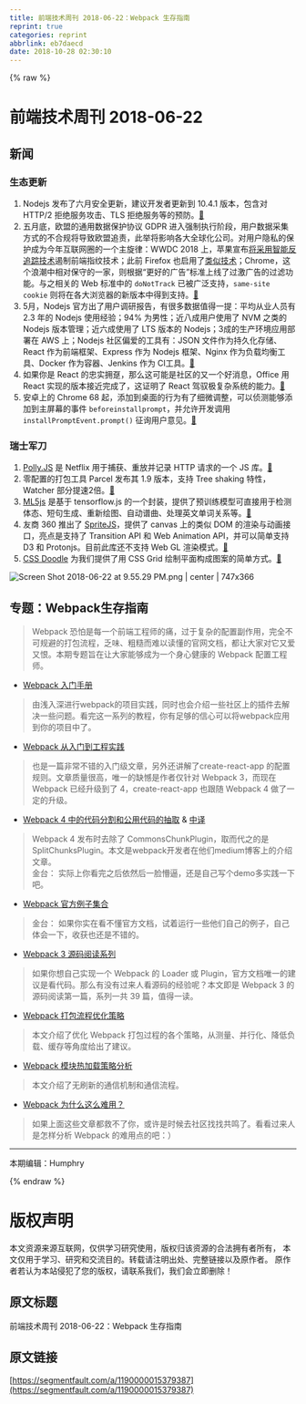 ```yaml
---
title: 前端技术周刊 2018-06-22：Webpack 生存指南
reprint: true
categories: reprint
abbrlink: eb7daecd
date: 2018-10-28 02:30:10
---
```


{% raw %}
<h1 id="articleHeader0">&#x524D;&#x7AEF;&#x6280;&#x672F;&#x5468;&#x520A; 2018-06-22</h1><h2 id="articleHeader1">&#x65B0;&#x95FB;</h2><h3 id="articleHeader2">&#x751F;&#x6001;&#x66F4;&#x65B0;</h3><ol><li>Nodejs &#x53D1;&#x5E03;&#x4E86;&#x516D;&#x6708;&#x5B89;&#x5168;&#x66F4;&#x65B0;&#xFF0C;&#x5EFA;&#x8BAE;&#x5F00;&#x53D1;&#x8005;&#x66F4;&#x65B0;&#x5230; 10.4.1 &#x7248;&#x672C;&#xFF0C;&#x5305;&#x542B;&#x5BF9; HTTP/2 &#x62D2;&#x7EDD;&#x670D;&#x52A1;&#x653B;&#x51FB;&#x3001;TLS &#x62D2;&#x7EDD;&#x670D;&#x52A1;&#x7B49;&#x7684;&#x9884;&#x9632;&#x3002;<a href="https://nodejs.org/en/blog/vulnerability/june-2018-security-releases/" rel="nofollow noreferrer" target="_blank">&#x1F517;</a></li><li>&#x4E94;&#x6708;&#x5E95;&#xFF0C;&#x6B27;&#x76DF;&#x7684;&#x901A;&#x7528;&#x6570;&#x636E;&#x4FDD;&#x62A4;&#x534F;&#x8BAE; GDPR &#x8FDB;&#x5165;&#x5F3A;&#x5236;&#x6267;&#x884C;&#x9636;&#x6BB5;&#xFF0C;&#x7528;&#x6237;&#x6570;&#x636E;&#x91C7;&#x96C6;&#x65B9;&#x5F0F;&#x7684;&#x4E0D;&#x5408;&#x89C4;&#x5C06;&#x5BFC;&#x81F4;&#x6B27;&#x76DF;&#x8FFD;&#x8D23;&#xFF0C;&#x6B64;&#x4E3E;&#x5C06;&#x5F71;&#x54CD;&#x5404;&#x5927;&#x5168;&#x7403;&#x5316;&#x516C;&#x53F8;&#x3002;&#x5BF9;&#x7528;&#x6237;&#x9690;&#x79C1;&#x7684;&#x4FDD;&#x62A4;&#x6210;&#x4E3A;&#x4ECA;&#x5E74;&#x4E92;&#x8054;&#x7F51;&#x5708;&#x7684;&#x4E00;&#x4E2A;&#x4E3B;&#x65CB;&#x5F8B;&#xFF1A;WWDC 2018 &#x4E0A;&#xFF0C;&#x82F9;&#x679C;&#x5BA3;&#x5E03;<a href="https://www.wired.com/story/apple-safari-privacy-wwdc/" rel="nofollow noreferrer" target="_blank">&#x5C06;&#x91C7;&#x7528;&#x667A;&#x80FD;&#x53CD;&#x8FFD;&#x8E2A;&#x6280;&#x672F;</a>&#x904F;&#x5236;&#x524D;&#x7AEF;&#x6307;&#x7EB9;&#x6280;&#x672F;&#xFF1B;&#x6B64;&#x524D; Firefox &#x4E5F;&#x542F;&#x7528;&#x4E86;<a href="https://blog.mozilla.org/data/2018/01/26/improving-privacy-without-breaking-the-web/" rel="nofollow noreferrer" target="_blank">&#x7C7B;&#x4F3C;&#x6280;&#x672F;</a>&#xFF1B;Chrome&#xFF0C;&#x8FD9;&#x4E2A;&#x6D6A;&#x6F6E;&#x4E2D;&#x76F8;&#x5BF9;&#x4FDD;&#x5B88;&#x7684;&#x4E00;&#x5BB6;&#xFF0C;&#x5219;&#x6839;&#x636E;&#x201C;&#x66F4;&#x597D;&#x7684;&#x5E7F;&#x544A;&#x201D;&#x6807;&#x51C6;&#x4E0A;&#x7EBF;&#x4E86;&#x8FC7;&#x6FC0;&#x5E7F;&#x544A;&#x7684;&#x8FC7;&#x6EE4;&#x529F;&#x80FD;&#x3002;&#x4E0E;&#x4E4B;&#x76F8;&#x5173;&#x7684; Web &#x6807;&#x51C6;&#x4E2D;&#x7684; <code>doNotTrack</code> &#x5DF2;&#x88AB;&#x5E7F;&#x6CDB;&#x652F;&#x6301;&#xFF0C;<code>same-site cookie</code> &#x5219;&#x5C06;&#x5728;&#x5404;&#x5927;&#x6D4F;&#x89C8;&#x5668;&#x7684;&#x65B0;&#x7248;&#x672C;&#x4E2D;&#x5F97;&#x5230;&#x652F;&#x6301;&#x3002;<a href="https://blog.mozilla.org/internetcitizen/2018/05/23/gdpr-mozilla/" rel="nofollow noreferrer" target="_blank">&#x1F517;</a></li><li>5&#x6708;&#xFF0C;Nodejs &#x5B98;&#x65B9;&#x51FA;&#x4E86;&#x7528;&#x6237;&#x8C03;&#x7814;&#x62A5;&#x544A;&#xFF0C;&#x6709;&#x5F88;&#x591A;&#x6570;&#x636E;&#x503C;&#x5F97;&#x4E00;&#x63D0;&#xFF1A;&#x5E73;&#x5747;&#x4ECE;&#x4E1A;&#x4EBA;&#x5458;&#x6709; 2.3 &#x5E74;&#x7684; Nodejs &#x4F7F;&#x7528;&#x7ECF;&#x9A8C;&#xFF1B;94% &#x4E3A;&#x7537;&#x6027;&#xFF1B;&#x8FD1;&#x516B;&#x6210;&#x7528;&#x6237;&#x4F7F;&#x7528;&#x4E86; NVM &#x4E4B;&#x7C7B;&#x7684; Nodejs &#x7248;&#x672C;&#x7BA1;&#x7406;&#xFF1B;&#x8FD1;&#x516D;&#x6210;&#x4F7F;&#x7528;&#x4E86; LTS &#x7248;&#x672C;&#x7684; Nodejs&#xFF1B;3&#x6210;&#x7684;&#x751F;&#x4EA7;&#x73AF;&#x5883;&#x5E94;&#x7528;&#x90E8;&#x7F72;&#x5728; AWS &#x4E0A;&#xFF1B;Nodejs &#x793E;&#x533A;&#x504F;&#x7231;&#x7684;&#x5DE5;&#x5177;&#x6709;&#xFF1A;JSON &#x6587;&#x4EF6;&#x4F5C;&#x4E3A;&#x6301;&#x4E45;&#x5316;&#x5B58;&#x50A8;&#x3001;React &#x4F5C;&#x4E3A;&#x524D;&#x7AEF;&#x6846;&#x67B6;&#x3001;Express &#x4F5C;&#x4E3A; Nodejs &#x6846;&#x67B6;&#x3001;Nginx &#x4F5C;&#x4E3A;&#x8D1F;&#x8F7D;&#x5747;&#x8861;&#x5DE5;&#x5177;&#x3001;Docker &#x4F5C;&#x4E3A;&#x5BB9;&#x5668;&#x3001;Jenkins &#x4F5C;&#x4E3A; CI&#x5DE5;&#x5177;&#x3002;<a href="https://docs.google.com/viewer?embedded=true&amp;url=https%3A%2F%2Fnodejs.org%2Fen%2Fuser-survey-report%2F2018-nodejs-user-survey-report.pdf" rel="nofollow noreferrer" target="_blank">&#x1F517;</a></li><li>&#x5982;&#x679C;&#x4F60;&#x662F; React &#x7684;&#x5FE0;&#x5B9E;&#x62E5;&#x8DB8;&#xFF0C;&#x90A3;&#x4E48;&#x8FD9;&#x53EF;&#x80FD;&#x662F;&#x793E;&#x533A;&#x7684;&#x53C8;&#x4E00;&#x4E2A;&#x597D;&#x6D88;&#x606F;&#xFF0C;Office &#x7528; React &#x5B9E;&#x73B0;&#x7684;&#x7248;&#x672C;&#x63A5;&#x8FD1;&#x5B8C;&#x6210;&#x4E86;&#xFF0C;&#x8FD9;&#x8BC1;&#x660E;&#x4E86; React &#x9A7E;&#x9A6D;&#x6781;&#x590D;&#x6742;&#x7CFB;&#x7EDF;&#x7684;&#x80FD;&#x529B;&#x3002;<a href="https://twitter.com/TheLarkInn/status/1006746626617008128?ref_src=twsrc%5Etfw&amp;ref_url=https%3A%2F%2Freact-etc.net%2Fentry%2Fmicrosoft-office-rewrite-to-react-js-nears-completion" rel="nofollow noreferrer" target="_blank">&#x1F517;</a></li><li>&#x5B89;&#x5353;&#x4E0A;&#x7684; Chrome 68 &#x8D77;&#xFF0C;&#x6DFB;&#x52A0;&#x5230;&#x684C;&#x9762;&#x7684;&#x884C;&#x4E3A;&#x6709;&#x4E86;&#x7EC6;&#x5FAE;&#x8C03;&#x6574;&#xFF0C;&#x53EF;&#x4EE5;&#x4FA6;&#x6D4B;&#x80FD;&#x591F;&#x6DFB;&#x52A0;&#x5230;&#x4E3B;&#x5C4F;&#x5E55;&#x7684;&#x4E8B;&#x4EF6; <code>beforeinstallprompt</code>&#xFF0C;&#x5E76;&#x5141;&#x8BB8;&#x5F00;&#x53D1;&#x8C03;&#x7528; <code>installPromptEvent.prompt()</code> &#x5F81;&#x8BE2;&#x7528;&#x6237;&#x610F;&#x89C1;&#x3002;<a href="https://developers.google.com/web/updates/2018/06/a2hs-updates?utm_source=feed&amp;utm_medium=feed&amp;utm_campaign=updates_feed" rel="nofollow noreferrer" target="_blank">&#x1F517;</a></li></ol><h3 id="articleHeader3">&#x745E;&#x58EB;&#x519B;&#x5200;</h3><ol><li><a href="https://netflix.github.io/pollyjs/" rel="nofollow noreferrer" target="_blank">Polly.JS</a> &#x662F; Netflix &#x7528;&#x4E8E;&#x6355;&#x83B7;&#x3001;&#x91CD;&#x653E;&#x5E76;&#x8BB0;&#x5F55; HTTP &#x8BF7;&#x6C42;&#x7684;&#x4E00;&#x4E2A; JS &#x5E93;&#x3002;<a href="https://netflix.github.io/pollyjs/" rel="nofollow noreferrer" target="_blank">&#x1F517;</a></li><li>&#x96F6;&#x914D;&#x7F6E;&#x7684;&#x6253;&#x5305;&#x5DE5;&#x5177; Parcel &#x53D1;&#x5E03;&#x5176; 1.9 &#x7248;&#x672C;&#xFF0C;&#x652F;&#x6301; Tree shaking &#x7279;&#x6027;&#xFF0C;Watcher &#x90E8;&#x5206;&#x63D0;&#x901F;2&#x500D;&#x3002;<a href="https://medium.com/@devongovett/parcel-v1-9-0-tree-shaking-2x-faster-watcher-and-more-87f2e1a70f79" rel="nofollow noreferrer" target="_blank">&#x1F517;</a></li><li><a href="https://ml5js.org/" rel="nofollow noreferrer" target="_blank">ML5js</a> &#x662F;&#x57FA;&#x4E8E; tensorflow.js &#x7684;&#x4E00;&#x4E2A;&#x5C01;&#x88C5;&#xFF0C;&#x63D0;&#x4F9B;&#x4E86;&#x9884;&#x8BAD;&#x7EC3;&#x6A21;&#x578B;&#x53EF;&#x76F4;&#x63A5;&#x7528;&#x4E8E;&#x68C0;&#x6D4B;&#x4F53;&#x6001;&#x3001;&#x77ED;&#x53E5;&#x751F;&#x6210;&#x3001;&#x91CD;&#x65B0;&#x7ED8;&#x56FE;&#x3001;&#x81EA;&#x52A8;&#x8C31;&#x66F2;&#x3001;&#x5904;&#x7406;&#x82F1;&#x6587;&#x5355;&#x8BCD;&#x5173;&#x7CFB;&#x7B49;&#x3002;<a href="https://ml5js.org/" rel="nofollow noreferrer" target="_blank">&#x1F517;</a></li><li>&#x53CB;&#x5546; 360 &#x63A8;&#x51FA;&#x4E86; <a href="http://spritejs.org/" rel="nofollow noreferrer" target="_blank">SpriteJS</a>&#xFF0C;&#x63D0;&#x4F9B;&#x4E86; canvas &#x4E0A;&#x7684;&#x7C7B;&#x4F3C; DOM &#x7684;&#x6E32;&#x67D3;&#x4E0E;&#x52A8;&#x753B;&#x63A5;&#x53E3;&#xFF0C;&#x4EAE;&#x70B9;&#x662F;&#x652F;&#x6301;&#x4E86; Transition API &#x548C; Web Animation API&#xFF0C;&#x5E76;&#x53EF;&#x4EE5;&#x7B80;&#x5355;&#x652F;&#x6301; D3 &#x548C; Protonjs&#x3002;&#x76EE;&#x524D;&#x6B64;&#x5E93;&#x8FD8;&#x4E0D;&#x652F;&#x6301; Web GL &#x6E32;&#x67D3;&#x6A21;&#x5F0F;&#x3002;<a href="https://www.h5jun.com/post/spritejs.html" rel="nofollow noreferrer" target="_blank">&#x1F517;</a></li><li><a href="https://css-doodle.com/" rel="nofollow noreferrer" target="_blank">CSS Doodle</a> &#x4E3A;&#x6211;&#x4EEC;&#x63D0;&#x4F9B;&#x4E86;&#x7528; CSS Grid &#x7ED8;&#x5236;&#x5E73;&#x9762;&#x6784;&#x6210;&#x56FE;&#x6848;&#x7684;&#x7B80;&#x5355;&#x65B9;&#x5F0F;&#x3002;<a href="https://css-doodle.com/" rel="nofollow noreferrer" target="_blank">&#x1F517;</a></li></ol><p><span class="img-wrap"><img data-src="/img/remote/1460000015379390?w=1686&amp;h=826" src="https://static.alili.tech/img/remote/1460000015379390?w=1686&amp;h=826" alt="Screen Shot 2018-06-22 at 9.55.29 PM.png | center | 747x366" title="Screen Shot 2018-06-22 at 9.55.29 PM.png | center | 747x366" style="cursor:pointer;display:inline"></span></p><h2 id="articleHeader4">&#x4E13;&#x9898;&#xFF1A;Webpack&#x751F;&#x5B58;&#x6307;&#x5357;</h2><blockquote>Webpack &#x6050;&#x6015;&#x662F;&#x6BCF;&#x4E00;&#x4E2A;&#x524D;&#x7AEF;&#x5DE5;&#x7A0B;&#x5E08;&#x7684;&#x75DB;&#xFF0C;&#x8FC7;&#x4E8E;&#x590D;&#x6742;&#x7684;&#x914D;&#x7F6E;&#x526F;&#x4F5C;&#x7528;&#xFF0C;&#x5B8C;&#x5168;&#x4E0D;&#x53EF;&#x89C4;&#x907F;&#x7684;&#x6253;&#x5305;&#x6D41;&#x7A0B;&#xFF0C;&#x4E4F;&#x5473;&#x3001;&#x7C97;&#x7CD9;&#x800C;&#x96BE;&#x4EE5;&#x8BFB;&#x61C2;&#x7684;&#x5B98;&#x7F51;&#x6587;&#x6863;&#xFF0C;&#x90FD;&#x8BA9;&#x5927;&#x5BB6;&#x5BF9;&#x5B83;&#x53C8;&#x7231;&#x53C8;&#x6068;&#x3002;&#x672C;&#x671F;&#x4E13;&#x9898;&#x65E8;&#x5728;&#x8BA9;&#x5927;&#x5BB6;&#x80FD;&#x591F;&#x6210;&#x4E3A;&#x4E00;&#x4E2A;&#x8EAB;&#x5FC3;&#x5065;&#x5EB7;&#x7684; Webpack &#x914D;&#x7F6E;&#x5DE5;&#x7A0B;&#x5E08;&#x3002;</blockquote><ul><li><a href="https://survivejs.com/webpack/introduction/" rel="nofollow noreferrer" target="_blank">Webpack &#x5165;&#x95E8;&#x624B;&#x518C;</a></li></ul><blockquote>&#x7531;&#x6D45;&#x5165;&#x6DF1;&#x8FDB;&#x884C;webpack&#x7684;&#x9879;&#x76EE;&#x5B9E;&#x8DF5;&#xFF0C;&#x540C;&#x65F6;&#x4E5F;&#x4F1A;&#x4ECB;&#x7ECD;&#x4E00;&#x4E9B;&#x793E;&#x533A;&#x4E0A;&#x7684;&#x63D2;&#x4EF6;&#x53BB;&#x89E3;&#x51B3;&#x4E00;&#x4E9B;&#x95EE;&#x9898;&#x3002;&#x770B;&#x5B8C;&#x8FD9;&#x4E00;&#x7CFB;&#x5217;&#x7684;&#x6559;&#x7A0B;&#xFF0C;&#x4F60;&#x6709;&#x8DB3;&#x591F;&#x7684;&#x4FE1;&#x5FC3;&#x53EF;&#x4EE5;&#x5C06;webpack&#x5E94;&#x7528;&#x5230;&#x4F60;&#x7684;&#x9879;&#x76EE;&#x4E2D;&#x4E86;&#x3002;</blockquote><ul><li><a href="http://gitbook.cn/books/599270d5625e0436309466c7/index.html" rel="nofollow noreferrer" target="_blank">Webpack &#x4ECE;&#x5165;&#x95E8;&#x5230;&#x5DE5;&#x7A0B;&#x5B9E;&#x8DF5;</a></li></ul><blockquote>&#x4E5F;&#x662F;&#x4E00;&#x7BC7;&#x975E;&#x5E38;&#x4E0D;&#x9519;&#x7684;&#x5165;&#x95E8;&#x7EA7;&#x6587;&#x7AE0;&#xFF0C;&#x53E6;&#x5916;&#x8FD8;&#x8BB2;&#x89E3;&#x4E86;create-react-app &#x7684;&#x914D;&#x7F6E;&#x89C4;&#x5219;&#x3002;&#x6587;&#x7AE0;&#x8D28;&#x91CF;&#x5F88;&#x9AD8;&#xFF0C;&#x552F;&#x4E00;&#x7684;&#x7F3A;&#x61BE;&#x662F;&#x4F5C;&#x8005;&#x4EC5;&#x9488;&#x5BF9; Webpack 3&#xFF0C;&#x800C;&#x73B0;&#x5728; Webpack &#x5DF2;&#x7ECF;&#x5347;&#x7EA7;&#x5230;&#x4E86; 4&#xFF0C;create-react-app &#x4E5F;&#x8DDF;&#x968F; Webpack 4 &#x505A;&#x4E86;&#x4E00;&#x5B9A;&#x7684;&#x5347;&#x7EA7;&#x3002;</blockquote><ul><li><a href="https://medium.com/webpack/webpack-4-code-splitting-chunk-graph-and-the-splitchunks-optimization-be739a861366" rel="nofollow noreferrer" target="_blank">Webpack 4 &#x4E2D;&#x7684;&#x4EE3;&#x7801;&#x5206;&#x5272;&#x548C;&#x516C;&#x7528;&#x4EE3;&#x7801;&#x7684;&#x62BD;&#x53D6;</a> &amp; <a href="https://segmentfault.com/a/1190000013476837">&#x4E2D;&#x8BD1;</a></li></ul><blockquote>Webpack 4 &#x53D1;&#x5E03;&#x65F6;&#x53BB;&#x9664;&#x4E86; CommonsChunkPlugin&#xFF0C;&#x53D6;&#x800C;&#x4EE3;&#x4E4B;&#x7684;&#x662F; SplitChunksPlugin&#x3002;&#x672C;&#x6587;&#x662F;webpack&#x5F00;&#x53D1;&#x8005;&#x5728;&#x4ED6;&#x4EEC;medium&#x535A;&#x5BA2;&#x4E0A;&#x7684;&#x4ECB;&#x7ECD;&#x6587;&#x7AE0;&#x3002;<br>&#x91D1;&#x53F0;&#xFF1A; &#x5B9E;&#x9645;&#x4E0A;&#x4F60;&#x770B;&#x5B8C;&#x4E4B;&#x540E;&#x4F9D;&#x7136;&#x540E;&#x4E00;&#x8138;&#x61F5;&#x903C;&#xFF0C;&#x8FD8;&#x662F;&#x81EA;&#x5DF1;&#x5199;&#x4E2A;demo&#x591A;&#x5B9E;&#x8DF5;&#x4E00;&#x4E0B;&#x5427;&#x3002;</blockquote><ul><li><a href="https://github.com/webpack/webpack/tree/master/examples" rel="nofollow noreferrer" target="_blank">Webpack &#x5B98;&#x65B9;&#x4F8B;&#x5B50;&#x96C6;&#x5408;</a></li></ul><blockquote>&#x91D1;&#x53F0;&#xFF1A; &#x5982;&#x679C;&#x4F60;&#x5B9E;&#x5728;&#x770B;&#x4E0D;&#x61C2;&#x5B98;&#x65B9;&#x6587;&#x6863;&#xFF0C;&#x8BD5;&#x7740;&#x8FD0;&#x884C;&#x4E00;&#x4E9B;&#x4ED6;&#x4EEC;&#x81EA;&#x5DF1;&#x7684;&#x4F8B;&#x5B50;&#xFF0C;&#x81EA;&#x5DF1;&#x4F53;&#x4F1A;&#x4E00;&#x4E0B;&#xFF0C;&#x6536;&#x83B7;&#x4E5F;&#x8FD8;&#x662F;&#x4E0D;&#x9519;&#x7684;&#x3002;</blockquote><ul><li><a href="https://www.cnblogs.com/QH-Jimmy/p/8016832.html" rel="nofollow noreferrer" target="_blank">Webpack 3 &#x6E90;&#x7801;&#x9605;&#x8BFB;&#x7CFB;&#x5217;</a></li></ul><blockquote>&#x5982;&#x679C;&#x4F60;&#x60F3;&#x81EA;&#x5DF1;&#x5B9E;&#x73B0;&#x4E00;&#x4E2A; Webpack &#x7684; Loader &#x6216; Plugin&#xFF0C;&#x5B98;&#x65B9;&#x6587;&#x6863;&#x552F;&#x4E00;&#x7684;&#x5EFA;&#x8BAE;&#x662F;&#x770B;&#x4EE3;&#x7801;&#x3002;&#x90A3;&#x4E48;&#x6709;&#x6CA1;&#x6709;&#x8FC7;&#x6765;&#x4EBA;&#x770B;&#x6E90;&#x7801;&#x7684;&#x7ECF;&#x9A8C;&#x5462;&#xFF1F;&#x672C;&#x6587;&#x5373;&#x662F; Webpack 3 &#x7684;&#x6E90;&#x7801;&#x9605;&#x8BFB;&#x7B2C;&#x4E00;&#x7BC7;&#xFF0C;&#x7CFB;&#x5217;&#x4E00;&#x5171; 39 &#x7BC7;&#xFF0C;&#x503C;&#x5F97;&#x4E00;&#x8BFB;&#x3002;</blockquote><ul><li><a href="https://medium.com/m/global-identity?redirectUrl=https%3A%2F%2Fslack.engineering%2Fkeep-webpack-fast-a-field-guide-for-better-build-performance-f56a5995e8f1" rel="nofollow noreferrer" target="_blank">Webpack &#x6253;&#x5305;&#x6D41;&#x7A0B;&#x4F18;&#x5316;&#x7B56;&#x7565;</a></li></ul><blockquote>&#x672C;&#x6587;&#x4ECB;&#x7ECD;&#x4E86;&#x4F18;&#x5316; Webpack &#x6253;&#x5305;&#x8FC7;&#x7A0B;&#x7684;&#x5404;&#x4E2A;&#x7B56;&#x7565;&#xFF0C;&#x4ECE;&#x6D4B;&#x91CF;&#x3001;&#x5E76;&#x884C;&#x5316;&#x3001;&#x964D;&#x4F4E;&#x8D1F;&#x8F7D;&#x3001;&#x7F13;&#x5B58;&#x7B49;&#x89D2;&#x5EA6;&#x7ED9;&#x51FA;&#x4E86;&#x5EFA;&#x8BAE;&#x3002;</blockquote><ul><li><a href="https://zhuanlan.zhihu.com/p/30669007" rel="nofollow noreferrer" target="_blank">Webpack &#x6A21;&#x5757;&#x70ED;&#x52A0;&#x8F7D;&#x7B56;&#x7565;&#x5206;&#x6790;</a></li></ul><blockquote>&#x672C;&#x6587;&#x4ECB;&#x7ECD;&#x4E86;&#x65E0;&#x5237;&#x65B0;&#x7684;&#x901A;&#x4FE1;&#x673A;&#x5236;&#x548C;&#x901A;&#x4FE1;&#x6D41;&#x7A0B;&#x3002;</blockquote><ul><li><a href="https://zhuanlan.zhihu.com/p/32148338" rel="nofollow noreferrer" target="_blank">Webpack &#x4E3A;&#x4EC0;&#x4E48;&#x8FD9;&#x4E48;&#x96BE;&#x7528;&#xFF1F;</a></li></ul><blockquote>&#x5982;&#x679C;&#x4E0A;&#x9762;&#x8FD9;&#x4E9B;&#x6587;&#x7AE0;&#x90FD;&#x6551;&#x4E0D;&#x4E86;&#x4F60;&#xFF0C;&#x6216;&#x8BB8;&#x662F;&#x65F6;&#x5019;&#x53BB;&#x793E;&#x533A;&#x627E;&#x627E;&#x5171;&#x9E23;&#x4E86;&#x3002;&#x770B;&#x770B;&#x8FC7;&#x6765;&#x4EBA;&#x662F;&#x600E;&#x6837;&#x5206;&#x6790; Webpack &#x7684;&#x96BE;&#x7528;&#x70B9;&#x7684;&#x5427;&#xFF1A;&#xFF09;</blockquote><hr><p>&#x672C;&#x671F;&#x7F16;&#x8F91;&#xFF1A;Humphry</p>
{% endraw %}

# 版权声明
本文资源来源互联网，仅供学习研究使用，版权归该资源的合法拥有者所有，
本文仅用于学习、研究和交流目的。转载请注明出处、完整链接以及原作者。
原作者若认为本站侵犯了您的版权，请联系我们，我们会立即删除！

## 原文标题
前端技术周刊 2018-06-22：Webpack 生存指南

## 原文链接
[https://segmentfault.com/a/1190000015379387](https://segmentfault.com/a/1190000015379387)

